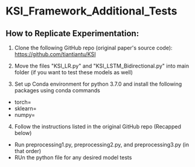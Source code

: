# KSI_Framework_Additional_Tests

## How to Replicate Experimentation:

1. Clone the following GitHub repo (original paper's source code): https://github.com/tiantiantu/KSI

2. Move the files "KSI_LR.py" and "KSI_LSTM_Bidirectional.py" into main folder (if you want to test these models as well)

3. Set up Conda environment for python 3.7.0 and install the following packages using conda commands
- torch=
- sklearn=
- numpy=

4. Follow the instructions listed in the original GitHub repo (Recapped below)
- Run preprocessing1.py, preprocessing2.py, and preprocessing3.py (in that order)
- RUn the python file for any desired model tests
